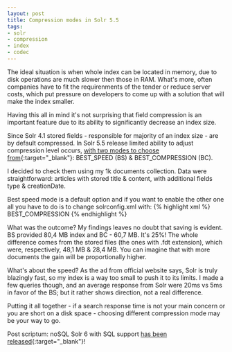 ```yaml
---
layout: post
title: Compression modes in Solr 5.5
tags:
- solr
- compression
- index
- codec
---
```


The ideal situation is when whole index can be located in memory, due to disk operations are much slower then those in RAM. What's more, often companies have to fit the requirenments of the tender or reduce server costs, which put pressure on developers to come up with a solution that will make the index smaller.

<!--excerpt-->

Having this all in mind it's not surprising that field compression is an important feature due to its ability to significantly decrease an index size.

Since Solr 4.1 stored fields - responsible for majority of an index size - are by default compressed. In Solr 5.5 release limited ability to adjust compression level occurs, [with two modes to choose from](https://cwiki.apache.org/confluence/display/solr/Codec+Factory){:target="_blank"}: BEST_SPEED (BS) & BEST_COMPRESSION (BC). 

I decided to check them using my 1k documents collection. Data were straightforward: articles with stored title & content, with additional fields type & creationDate.

Best speed mode is a default option and if you want to enable the other one all you have to do is to change solrconfig.xml with:
{% highlight xml %}
<codecFactory class="solr.SchemaCodecFactory">
  <str name="compressionMode">BEST_COMPRESSION</str>
</codecFactory>
{% endhighlight %}

What was the outcome? My findings leaves no doubt that saving is evident. BS provided 80,4 MB index and BC - 60,7 MB. It's 25%! The whole difference comes from the stored files (the ones with .fdt extension), which were, respectively, 48,1 MB & 28,4 MB. You can imagine that with more documents the gain will be proportionally higher.

What's about the speed? As the ad from official website says, Solr is truly blazingly fast, so my index is a way too small to push it to its limits. I made a few queries though, and an average response from Solr were 20ms vs 5ms in favor of the BS; but it rather shows direction, not a real difference.

Putting it all together - if a search response time is not your main concern or you are short on a disk space - choosing different compression mode may be your way to go.

Post scriptum: noSQL Solr 6 with SQL support [has been released](http://lucene.apache.org/solr/6_0_0/changes/Changes.html){:target="_blank"}!